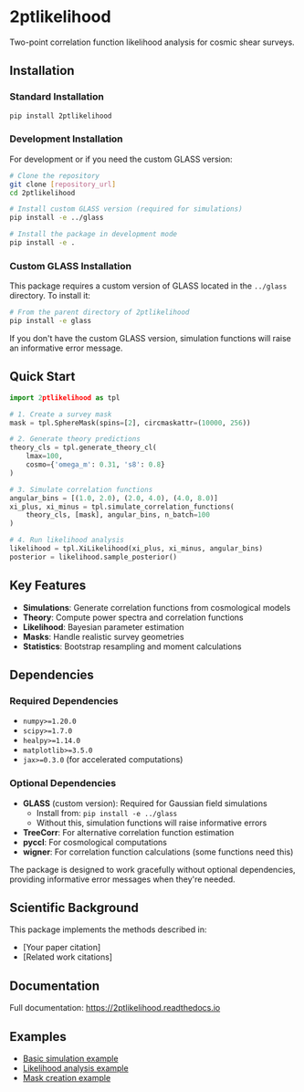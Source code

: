 # 2ptlikelihood

Two-point correlation function likelihood analysis for cosmic shear surveys.

## Installation

### Standard Installation
```bash
pip install 2ptlikelihood
```

### Development Installation

For development or if you need the custom GLASS version:

```bash
# Clone the repository
git clone [repository_url]
cd 2ptlikelihood

# Install custom GLASS version (required for simulations)
pip install -e ../glass

# Install the package in development mode
pip install -e .
```

### Custom GLASS Installation

This package requires a custom version of GLASS located in the `../glass` directory. To install it:

```bash
# From the parent directory of 2ptlikelihood
pip install -e glass
```

If you don't have the custom GLASS version, simulation functions will raise an informative error message.

## Quick Start

```python
import 2ptlikelihood as tpl

# 1. Create a survey mask
mask = tpl.SphereMask(spins=[2], circmaskattr=(10000, 256))

# 2. Generate theory predictions
theory_cls = tpl.generate_theory_cl(
    lmax=100, 
    cosmo={'omega_m': 0.31, 's8': 0.8}
)

# 3. Simulate correlation functions
angular_bins = [(1.0, 2.0), (2.0, 4.0), (4.0, 8.0)]
xi_plus, xi_minus = tpl.simulate_correlation_functions(
    theory_cls, [mask], angular_bins, n_batch=100
)

# 4. Run likelihood analysis
likelihood = tpl.XiLikelihood(xi_plus, xi_minus, angular_bins)
posterior = likelihood.sample_posterior()
```

## Key Features

- **Simulations**: Generate correlation functions from cosmological models
- **Theory**: Compute power spectra and correlation functions
- **Likelihood**: Bayesian parameter estimation
- **Masks**: Handle realistic survey geometries
- **Statistics**: Bootstrap resampling and moment calculations

## Dependencies

### Required Dependencies
- `numpy>=1.20.0`
- `scipy>=1.7.0`
- `healpy>=1.14.0`
- `matplotlib>=3.5.0`
- `jax>=0.3.0` (for accelerated computations)

### Optional Dependencies
- **GLASS** (custom version): Required for Gaussian field simulations
  - Install from: `pip install -e ../glass`
  - Without this, simulation functions will raise informative errors
- **TreeCorr**: For alternative correlation function estimation
- **pyccl**: For cosmological computations
- **wigner**: For correlation function calculations (some functions need this)

The package is designed to work gracefully without optional dependencies, providing informative error messages when they're needed.

## Scientific Background

This package implements the methods described in:
- [Your paper citation]
- [Related work citations]

## Documentation

Full documentation: https://2ptlikelihood.readthedocs.io

## Examples

- [Basic simulation example](examples/basic_simulation.py)
- [Likelihood analysis example](examples/likelihood_analysis.py)
- [Mask creation example](examples/mask_creation.py)